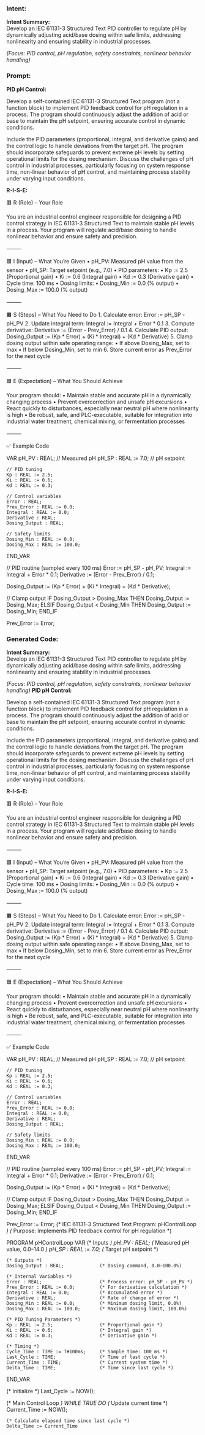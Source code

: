 ### Intent:
**Intent Summary:**  
Develop an IEC 61131-3 Structured Text PID controller to regulate pH by dynamically adjusting acid/base dosing within safe limits, addressing nonlinearity and ensuring stability in industrial processes.  

*(Focus: PID control, pH regulation, safety constraints, nonlinear behavior handling)*

### Prompt:
**PID pH Control:**

Develop a self-contained IEC 61131-3 Structured Text program (not a function block) to implement PID feedback control for pH regulation in a process. The program should continuously adjust the addition of acid or base to maintain the pH setpoint, ensuring accurate control in dynamic conditions.

Include the PID parameters (proportional, integral, and derivative gains) and the control logic to handle deviations from the target pH. The program should incorporate safeguards to prevent extreme pH levels by setting operational limits for the dosing mechanism. Discuss the challenges of pH control in industrial processes, particularly focusing on system response time, non-linear behavior of pH control, and maintaining process stability under varying input conditions.

**R-I-S-E:**

🟥 R (Role) – Your Role

You are an industrial control engineer responsible for designing a PID control strategy in IEC 61131-3 Structured Text to maintain stable pH levels in a process. Your program will regulate acid/base dosing to handle nonlinear behavior and ensure safety and precision.

⸻

🟩 I (Input) – What You’re Given
	•	pH_PV: Measured pH value from the sensor
	•	pH_SP: Target setpoint (e.g., 7.0)
	•	PID parameters:
	•	Kp := 2.5 (Proportional gain)
	•	Ki := 0.6 (Integral gain)
	•	Kd := 0.3 (Derivative gain)
	•	Cycle time: 100 ms
	•	Dosing limits:
	•	Dosing_Min := 0.0 (% output)
	•	Dosing_Max := 100.0 (% output)

⸻

🟧 S (Steps) – What You Need to Do
	1.	Calculate error: Error := pH_SP - pH_PV
	2.	Update integral term: Integral := Integral + Error * 0.1
	3.	Compute derivative: Derivative := (Error - Prev_Error) / 0.1
	4.	Calculate PID output:
Dosing_Output := (Kp * Error) + (Ki * Integral) + (Kd * Derivative)
	5.	Clamp dosing output within safe operating range:
	•	If above Dosing_Max, set to max
	•	If below Dosing_Min, set to min
	6.	Store current error as Prev_Error for the next cycle

⸻

🟦 E (Expectation) – What You Should Achieve

Your program should:
	•	Maintain stable and accurate pH in a dynamically changing process
	•	Prevent overcorrection and unsafe pH excursions
	•	React quickly to disturbances, especially near neutral pH where nonlinearity is high
	•	Be robust, safe, and PLC-executable, suitable for integration into industrial water treatment, chemical mixing, or fermentation processes

⸻

✅ Example Code

VAR
    pH_PV : REAL;                      // Measured pH
    pH_SP : REAL := 7.0;               // pH setpoint

    // PID tuning
    Kp : REAL := 2.5;
    Ki : REAL := 0.6;
    Kd : REAL := 0.3;

    // Control variables
    Error : REAL;
    Prev_Error : REAL := 0.0;
    Integral : REAL := 0.0;
    Derivative : REAL;
    Dosing_Output : REAL;

    // Safety limits
    Dosing_Min : REAL := 0.0;
    Dosing_Max : REAL := 100.0;
END_VAR

// PID routine (sampled every 100 ms)
Error := pH_SP - pH_PV;
Integral := Integral + Error * 0.1;
Derivative := (Error - Prev_Error) / 0.1;

Dosing_Output := (Kp * Error) + (Ki * Integral) + (Kd * Derivative);

// Clamp output
IF Dosing_Output > Dosing_Max THEN
    Dosing_Output := Dosing_Max;
ELSIF Dosing_Output < Dosing_Min THEN
    Dosing_Output := Dosing_Min;
END_IF

Prev_Error := Error;

### Generated Code:
**Intent Summary:**  
Develop an IEC 61131-3 Structured Text PID controller to regulate pH by dynamically adjusting acid/base dosing within safe limits, addressing nonlinearity and ensuring stability in industrial processes.  

*(Focus: PID control, pH regulation, safety constraints, nonlinear behavior handling)*
**PID pH Control:**

Develop a self-contained IEC 61131-3 Structured Text program (not a function block) to implement PID feedback control for pH regulation in a process. The program should continuously adjust the addition of acid or base to maintain the pH setpoint, ensuring accurate control in dynamic conditions.

Include the PID parameters (proportional, integral, and derivative gains) and the control logic to handle deviations from the target pH. The program should incorporate safeguards to prevent extreme pH levels by setting operational limits for the dosing mechanism. Discuss the challenges of pH control in industrial processes, particularly focusing on system response time, non-linear behavior of pH control, and maintaining process stability under varying input conditions.

**R-I-S-E:**

🟥 R (Role) – Your Role

You are an industrial control engineer responsible for designing a PID control strategy in IEC 61131-3 Structured Text to maintain stable pH levels in a process. Your program will regulate acid/base dosing to handle nonlinear behavior and ensure safety and precision.

⸻

🟩 I (Input) – What You’re Given
	•	pH_PV: Measured pH value from the sensor
	•	pH_SP: Target setpoint (e.g., 7.0)
	•	PID parameters:
	•	Kp := 2.5 (Proportional gain)
	•	Ki := 0.6 (Integral gain)
	•	Kd := 0.3 (Derivative gain)
	•	Cycle time: 100 ms
	•	Dosing limits:
	•	Dosing_Min := 0.0 (% output)
	•	Dosing_Max := 100.0 (% output)

⸻

🟧 S (Steps) – What You Need to Do
	1.	Calculate error: Error := pH_SP - pH_PV
	2.	Update integral term: Integral := Integral + Error * 0.1
	3.	Compute derivative: Derivative := (Error - Prev_Error) / 0.1
	4.	Calculate PID output:
Dosing_Output := (Kp * Error) + (Ki * Integral) + (Kd * Derivative)
	5.	Clamp dosing output within safe operating range:
	•	If above Dosing_Max, set to max
	•	If below Dosing_Min, set to min
	6.	Store current error as Prev_Error for the next cycle

⸻

🟦 E (Expectation) – What You Should Achieve

Your program should:
	•	Maintain stable and accurate pH in a dynamically changing process
	•	Prevent overcorrection and unsafe pH excursions
	•	React quickly to disturbances, especially near neutral pH where nonlinearity is high
	•	Be robust, safe, and PLC-executable, suitable for integration into industrial water treatment, chemical mixing, or fermentation processes

⸻

✅ Example Code

VAR
    pH_PV : REAL;                      // Measured pH
    pH_SP : REAL := 7.0;               // pH setpoint

    // PID tuning
    Kp : REAL := 2.5;
    Ki : REAL := 0.6;
    Kd : REAL := 0.3;

    // Control variables
    Error : REAL;
    Prev_Error : REAL := 0.0;
    Integral : REAL := 0.0;
    Derivative : REAL;
    Dosing_Output : REAL;

    // Safety limits
    Dosing_Min : REAL := 0.0;
    Dosing_Max : REAL := 100.0;
END_VAR

// PID routine (sampled every 100 ms)
Error := pH_SP - pH_PV;
Integral := Integral + Error * 0.1;
Derivative := (Error - Prev_Error) / 0.1;

Dosing_Output := (Kp * Error) + (Ki * Integral) + (Kd * Derivative);

// Clamp output
IF Dosing_Output > Dosing_Max THEN
    Dosing_Output := Dosing_Max;
ELSIF Dosing_Output < Dosing_Min THEN
    Dosing_Output := Dosing_Min;
END_IF

Prev_Error := Error;
(* IEC 61131-3 Structured Text Program: pHControlLoop *)
(* Purpose: Implements PID feedback control for pH regulation *)

PROGRAM pHControlLoop
VAR
    (* Inputs *)
    pH_PV : REAL;                     (* Measured pH value, 0.0–14.0 *)
    pH_SP : REAL := 7.0;              (* Target pH setpoint *)

    (* Outputs *)
    Dosing_Output : REAL;             (* Dosing command, 0.0–100.0%)

    (* Internal Variables *)
    Error : REAL;                     (* Process error: pH_SP - pH_PV *)
    Prev_Error : REAL := 0.0;         (* For derivative calculation *)
    Integral : REAL := 0.0;           (* Accumulated error *)
    Derivative : REAL;                (* Rate of change of error *)
    Dosing_Min : REAL := 0.0;         (* Minimum dosing limit, 0.0%)
    Dosing_Max : REAL := 100.0;       (* Maximum dosing limit, 100.0%)

    (* PID Tuning Parameters *)
    Kp : REAL := 2.5;                 (* Proportional gain *)
    Ki : REAL := 0.6;                 (* Integral gain *)
    Kd : REAL := 0.3;                 (* Derivative gain *)

    (* Timing *)
    Cycle_Time : TIME := T#100ms;     (* Sample time: 100 ms *)
    Last_Cycle : TIME;                (* Time of last cycle *)
    Current_Time : TIME;              (* Current system time *)
    Delta_Time : TIME;                (* Time since last cycle *)
END_VAR

(* Initialize *)
Last_Cycle := NOW();

(* Main Control Loop *)
WHILE TRUE DO
    (* Update current time *)
    Current_Time := NOW();

    (* Calculate elapsed time since last cycle *)
    Delta_Time := Current_Time
